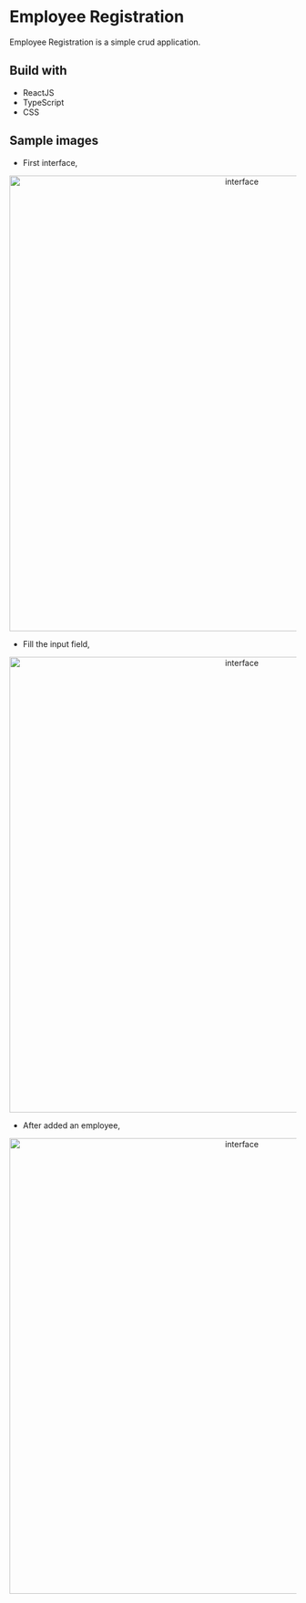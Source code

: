 # Employee Registration 

Employee Registration is a simple crud application.

## Build with

- ReactJS
- TypeScript
- CSS

## Sample images

* First interface,
<div align="center">
  <img src="./img/interface.png" alt="interface" width="800" style="margin-right: 20px"/>
</div>

* Fill the input field,
<div align="center">
  <img src="./img/interface-2.png" alt="interface" width="800" style="margin-right: 20px"/>
</div>

* After added an employee,
<div align="center">
  <img src="./img/interface-3.png" alt="interface" width="800" style="margin-right: 20px"/>
</div>
